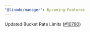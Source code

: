 ```yaml
---
"@linode/manager": Upcoming Features
---
```


Updated Bucket Rate Limits ([#10790](https://github.com/linode/manager/pull/10790))
